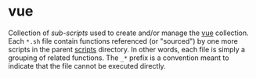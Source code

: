 vue
=====

Collection of _sub-scripts_ used to create and/or manage the [vue](../../../fiddles/vue) collection.  
Each `*.sh` file contain functions referenced (or "sourced") by one more scripts in the parent [scripts](../..)
directory.  In other words, each file is simply a grouping of related functions.  The `_*` prefix is
a convention meant to indicate that the file cannot be executed directly.

